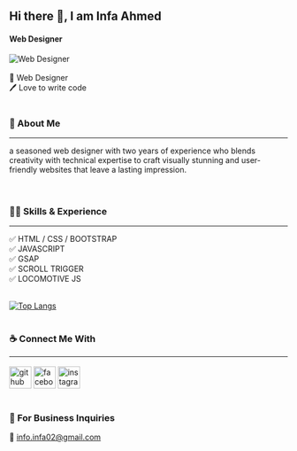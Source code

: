 ## Hi there 👋, I am Infa Ahmed
#### Web Designer <br>
![Web Designer](https://scontent.frjh4-1.fna.fbcdn.net/v/t39.30808-6/434370512_1579736426152536_7663922709948900300_n.jpg?_nc_cat=110&ccb=1-7&_nc_sid=5f2048&_nc_ohc=XZjUFWj9x8MAX-Q1Rm0&_nc_ht=scontent.frjh4-1.fna&oh=00_AfBNr7Xs5lTwTKg3AdaH0ASsoTSCZQHn-S94uejWnZZpoA&oe=660EDA21) <br> <br>
👑 Web Designer <br>
🖊️ Love to write code
<br> <br>
### 🚀 About Me 
<hr>
a seasoned web designer with two years of experience who blends creativity with technical expertise to craft visually stunning and user-friendly websites that leave a lasting impression.
<br> <br> <br>

### 👨‍💻 Skills & Experience 
<hr>
✅ HTML / CSS / BOOTSTRAP <br> 
✅ JAVASCRIPT <br> 
✅ GSAP <br> 
✅ SCROLL TRIGGER  <br>
✅ LOCOMOTIVE JS <br> <br> 

[![Top Langs](https://github-readme-stats.vercel.app/api/top-langs/?username=https://github.com/ahmedinfa)](https://github.com/anuraghazra/github-readme-stats) <br> <br>
### ☕ Connect Me With <hr>
[<img src='https://cdn.jsdelivr.net/npm/simple-icons@3.0.1/icons/github.svg' alt='github' height='40'>](https://github.com/https://github.com/ahmedinfa)  [<img src='https://cdn.jsdelivr.net/npm/simple-icons@3.0.1/icons/facebook.svg' alt='facebook' height='40'>](https://www.facebook.com/https://www.facebook.com/infaahmeddeepo/)  [<img src='https://cdn.jsdelivr.net/npm/simple-icons@3.0.1/icons/instagram.svg' alt='instagram' height='40'>](https://www.instagram.com/https://www.instagram.com/infa_1602//)  
<br>
### 📧  For Business Inquiries 
💁 <a href="mailto:info.infa02@gmail.com">info.infa02@gmail.com</a>
